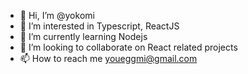 - 👋 Hi, I’m @yokomi
- 👀 I’m interested in Typescript, ReactJS
- 🌱 I’m currently learning Nodejs
- 💞️ I’m looking to collaborate on React related projects
- 📫 How to reach me youeggmi@gmail.com

<!---
yokomi/yokomi is a ✨ special ✨ repository because its `README.md` (this file) appears on your GitHub profile.
You can click the Preview link to take a look at your changes.
--->
